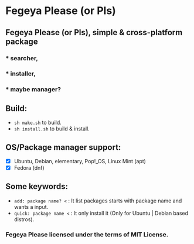 # Fegeya Please (or Pls)
##  Fegeya Please (or Pls), simple &amp; cross-platform package 
### * searcher, 
### * installer, 
### * maybe manager?

## Build:
  * ``sh make.sh`` to build.
  * ``sh install.sh`` to build & install.

## OS/Package manager support:
 * [x] Ubuntu, Debian, elementary, Pop!_OS, Linux Mint (apt)
 * [x] Fedora (dnf)

## Some keywords:
  * ``add: package name? <`` : It list packages starts with package name and wants a input.
  * ``quick: package name <`` : It only install it (Only for Ubuntu | Debian based distros).
  
### Fegeya Please licensed under the terms of MIT License. 
